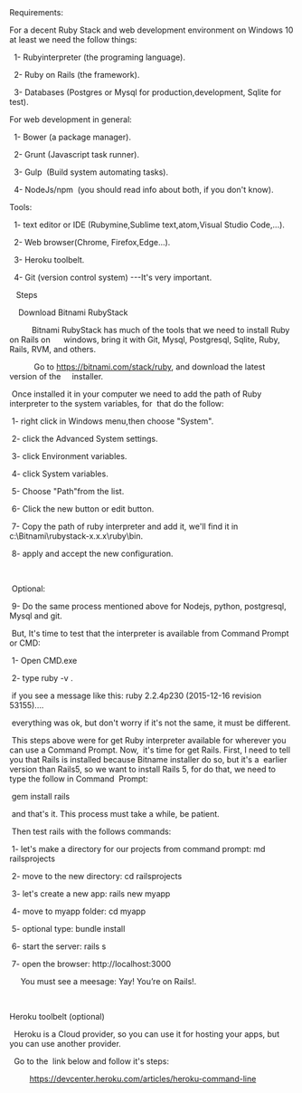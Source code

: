 
 
 

Requirements:

For a decent Ruby Stack and web development environment on Windows 10 at least we need the follow things:

  1- Rubyinterpreter (the programing language).

  2- Ruby on Rails (the framework).

  3- Databases (Postgres or Mysql for production,development, Sqlite for test).

For web development in general:

  1- Bower (a package manager).

  2- Grunt (Javascript task runner).

  3- Gulp  (Build system automating tasks).

  4- NodeJs/npm  (you should read info about both, if you don't know).

Tools:

  1- text editor or IDE (Rubymine,Sublime text,atom,Visual Studio Code,...).

  2- Web browser(Chrome, Firefox,Edge...).

  3- Heroku toolbelt.

  4- Git (version control system) ---It's very important.

   Steps

    Download Bitnami RubyStack 

          Bitnami RubyStack has much of the tools that we need to install Ruby on Rails on      windows, bring it with Git, Mysql, Postgresql, Sqlite, Ruby, Rails, RVM, and others.

           Go to https://bitnami.com/stack/ruby, and download the latest version of the     installer.

 Once installed it in your computer we need to add the path of Ruby interpreter to the system variables, for  that do the follow:

 1- right click in Windows menu,then choose "System".

 2- click the Advanced System settings.

 3- click Environment variables.

 4- click System variables.

 5- Choose "Path"from the list.

 6- Click the new button or edit button.

 7- Copy the path of ruby interpreter and add it, we'll find it in c:\Bitnami\rubystack-x.x.x\ruby\bin.

 8- apply and accept the new configuration.

 

 Optional:

 9- Do the same process mentioned above for Nodejs, python, postgresql, Mysql and git.

 But, It's time to test that the interpreter is available from Command Prompt or CMD:

 1- Open CMD.exe

 2- type ruby -v .

 if you see a message like this: ruby 2.2.4p230 (2015-12-16 revision 53155).... 

 everything was ok, but don't worry if it's not the same, it must be different.

 This steps above were for get Ruby interpreter available for wherever you can use a Command Prompt. Now,  it's time for get Rails. First, I need to tell you that Rails is installed because Bitname installer do so, but it's a  earlier version than Rails5, so we want to install Rails 5, for do that, we need to type the follow in Command  Prompt:

 gem install rails 

 and that's it. This process must take a while, be patient. 

 Then test rails with the follows commands:

 1- let's make a directory for our projects from command prompt: md railsprojects

 2- move to the new directory: cd railsprojects

 3- let's create a new app: rails new myapp

 4- move to myapp folder: cd myapp

 5- optional type: bundle install

 6- start the server: rails s

 7- open the browser: http://localhost:3000

     You must see a meesage: Yay! You’re on Rails!.

 

Heroku toolbelt (optional)

  Heroku is a Cloud provider, so you can use it for hosting your apps, but you can use another provider.

  Go to the  link below and follow it's steps:

         https://devcenter.heroku.com/articles/heroku-command-line
 
 
